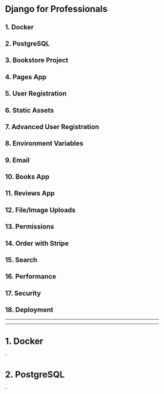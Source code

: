 # Django for Professionals

## 1. Docker
## 2. PostgreSQL
## 3. Bookstore Project
## 4. Pages App
## 5. User Registration
## 6. Static Assets
## 7. Advanced User Registration
## 8. Environment Variables
## 9. Email
## 10. Books App
## 11. Reviews App
## 12. File/Image Uploads
## 13. Permissions
## 14. Order with Stripe
## 15. Search
## 16. Performance
## 17. Security
## 18. Deployment

---
---

# 1. Docker

\-

# 2. PostgreSQL

\-
